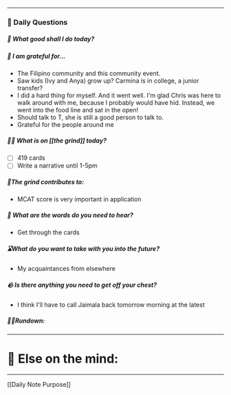
---
###  📅 Daily Questions 

##### 💛 What good shall I do today?

##### 💌 I am grateful for...
- The Filipino community and this community event.
- Saw kids (Ivy and Anya) grow up? Carmina is in college, a junior transfer?
- I did a hard thing for myself. And it went well. I'm glad Chris was here to walk around with me, because I probably would have hid. Instead, we went into the food line and sat in the open!
- Should talk to T, she is still a good person to talk to.
- Grateful for the people around me
##### 🤾‍♀️ What is on [[the grind]] today?
 - [ ]  419 cards
 - [ ] Write a narrative until 1-5pm
##### 🧱The grind contributes to:
- MCAT score is very important in application
##### 💭 What are the words do you need to hear?
- Get through the cards
##### ⌛What do you want to take with you into the future?
- My acquaintances from elsewhere
##### 🪨 Is there anything you need to get off your chest?
-  I think I'll have to call Jaimala back tomorrow morning at the latest
##### 🏃‍♂️Rundown:


---
# 📝 Else on the mind:

---

[[Daily Note Purpose]]